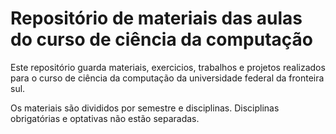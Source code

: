 # Repositório de materiais das aulas do curso de ciência da computação
Este repositório guarda materiais, exercicios, trabalhos e projetos realizados para o curso de ciência da computação da universidade federal da fronteira sul. 

Os materiais são divididos por semestre e disciplinas. Disciplinas obrigatórias e optativas não estão separadas. 
